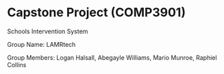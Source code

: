 # Capstone Project (COMP3901)


Schools Intervention System

Group Name: LAMRtech

Group Members: Logan Halsall, Abegayle Williams, Mario Munroe, Raphiel Collins
